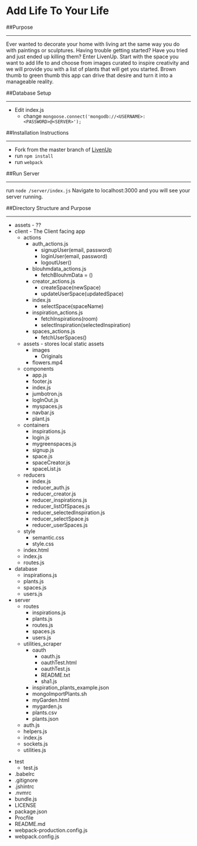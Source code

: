 # Add Life To Your Life
##Purpose
___
Ever wanted to decorate your home with living art the same way you do with paintings or sculptures. Having trouble getting started? Have you tried and just ended up killing them? Enter LivenUp. Start with the space you want to add life to and choose from images curated to inspire creativity and we will provide you with a list of plants that will get you started. Brown thumb to green thumb this app can drive that desire and turn it into a manageable reality.

##Database Setup
___
* Edit index.js
  * change ``` mongoose.connect('mongodb://<USERNAME>:<PASSWORD>@<SERVER>'); ```

##Installation Instructions
___
* Fork from the master branch of [LivenUp](https://github.com/livenUp/livenUp)
* run ```npm install```
* run ```webpack```

##Run Server
___
run ``` node /server/index.js ```
Navigate to localhost:3000 and you will see your server running.

##Directory Structure and Purpose
___
+ assets - ??
+ client -  The Client facing app
  - actions
    + auth_actions.js
      - signupUser(email, password)
      - loginUser(email, password)
      - logoutUser()
    + blouhmdata_actions.js
      - fetchBlouhmData = ()
    + creator_actions.js
      - createSpace(newSpace)
      - updateUserSpace(updatedSpace)
    + index.js
      - selectSpace(spaceName)
    + inspiration_actions.js
      - fetchInspirations(room)
      - selectInspiration(selectedInspiration)
    + spaces_actions.js
      - fetchUserSpaces()
  - assets - stores local static assets
    - images
      - Originals
    - flowers.mp4
  - components
    - app.js
    - footer.js
    - index.js
    - jumbotron.js
    - logInOut.js
    - myspaces.js
    - navbar.js
    - plant.js
  - containers
    - inspirations.js
    - login.js
    - mygreenspaces.js
    - signup.js
    - space.js
    - spaceCreator.js
    - spaceList.js
  - reducers
    - index.js
    - reducer_auth.js
    - reducer_creator.js
    - reducer_inspirations.js
    - reducer_listOfSpaces.js
    - reducer_selectedInspiration.js
    - reducer_selectSpace.js
    - reducer_userSpaces.js
  - style
    - semantic.css
    - style.css
  - index.html
  - index.js
  - routes.js
+ database
  - inspirations.js
  - plants.js
  - spaces.js
  - users.js
+ server
  - routes
    - inspirations.js
    - plants.js
    - routes.js
    - spaces.js
    - users.js
  - utilities_scraper
    - oauth
      - oauth.js
      - oauthTest.html
      - oauthTest.js
      - README.txt
      - sha1.js
    - inspiration_plants_example.json
    - mongoImportPlants.sh
    - myGarden.html
    - mygarden.js
    - plants.csv
    - plants.json
  - auth.js
  - helpers.js
  - index.js
  - sockets.js
  - utilities.js
- test
  - test.js
- .babelrc
- .gitignore
- .jshintrc
- .nvmrc
- bundle.js
- LICENSE
- package.json
- Procfile
- README.md
- webpack-production.config.js
- webpack.config.js
